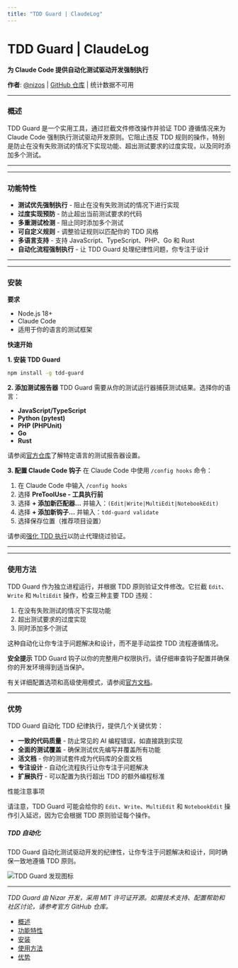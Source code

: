 ```yaml
---
title: "TDD Guard | ClaudeLog"
---
```


# TDD Guard | ClaudeLog

**为 Claude Code 提供自动化测试驱动开发强制执行**

**作者**: [@nizos](https://github.com/nizos)  |  [GitHub 仓库](https://github.com/nizos/tdd-guard)  |  统计数据不可用

* * *

### 概述[​](#概述)

TDD Guard 是一个实用工具，通过拦截文件修改操作并验证 TDD 遵循情况来为 Claude Code 强制执行测试驱动开发原则。它阻止违反 TDD 规则的操作，特别是防止在没有失败测试的情况下实现功能、超出测试要求的过度实现，以及同时添加多个测试。

* * *

* * *

### 功能特性[​](#功能特性)

-   **测试优先强制执行** - 阻止在没有失败测试的情况下进行实现
-   **过度实现预防** - 防止超出当前测试要求的代码
-   **多重测试检测** - 阻止同时添加多个测试
-   **可自定义规则** - 调整验证规则以匹配你的 TDD 风格
-   **多语言支持** - 支持 JavaScript、TypeScript、PHP、Go 和 Rust
-   **自动化流程强制执行** - 让 TDD Guard 处理纪律性问题，你专注于设计

* * *

* * *

### 安装[​](#安装)

**要求**

-   Node.js 18+
-   Claude Code
-   适用于你的语言的测试框架

**快速开始**

**1. 安装 TDD Guard**

```bash
npm install -g tdd-guard
```

**2. 添加测试报告器** TDD Guard 需要从你的测试运行器捕获测试结果。选择你的语言：

-   **JavaScript/TypeScript**
-   **Python (pytest)**
-   **PHP (PHPUnit)**
-   **Go**
-   **Rust**

请参阅[官方仓库](https://github.com/nizos/tdd-guard)了解特定语言的测试报告器设置。

**3. 配置 Claude Code 钩子** 在 Claude Code 中使用 `/config hooks` 命令：

1.  在 Claude Code 中输入 `/config hooks`
2.  选择 **PreToolUse - 工具执行前**
3.  选择 **+ 添加新匹配器...** 并输入：`(Edit|Write|MultiEdit|NotebookEdit)`
4.  选择 **+ 添加新钩子...** 并输入：`tdd-guard validate`
5.  选择保存位置（推荐项目设置）

请参阅[强化 TDD 执行](#)以防止代理绕过验证。

* * *

* * *

### 使用方法[​](#使用方法)

TDD Guard 作为独立进程运行，并根据 TDD 原则验证文件修改。它拦截 `Edit`、`Write` 和 `MultiEdit` 操作，检查三种主要 TDD 违规：

1.  在没有失败测试的情况下实现功能
2.  超出测试要求的过度实现
3.  同时添加多个测试

这种自动化让你专注于问题解决和设计，而不是手动监控 TDD 流程遵循情况。

**安全提示** TDD Guard 钩子以你的完整用户权限执行。请仔细审查钩子配置并确保你的开发环境得到适当保护。

有关详细配置选项和高级使用模式，请参阅[官方文档](https://github.com/nizos/tdd-guard)。

* * *

### 优势[​](#优势)

TDD Guard 自动化 TDD 纪律执行，提供几个关键优势：

-   **一致的代码质量** - 防止常见的 AI 编程错误，如直接跳到实现
-   **全面的测试覆盖** - 确保测试优先编写并覆盖所有功能
-   **活文档** - 你的测试套件成为代码库的全面文档
-   **专注设计** - 自动化流程执行让你专注于问题解决
-   **扩展执行** - 可以配置为执行超出 TDD 的额外编程标准

性能注意事项

请注意，TDD Guard 可能会给你的 `Edit`、`Write`、`MultiEdit` 和 `NotebookEdit` 操作引入延迟，因为它会根据 TDD 原则验证每个操作。

##### TDD 自动化

TDD Guard 自动化测试驱动开发的纪律性，让你专注于问题解决和设计，同时确保一致地遵循 TDD 原则。

<img src="/img/discovery/036_cl_orange.png" alt="TDD Guard 发现图标" style="max-width: 165px; height: auto;" />

* * *

*TDD Guard 由 Nizar 开发，采用 MIT 许可证开源。如需技术支持、配置帮助和社区讨论，请参考官方 GitHub 仓库。*

-   [概述](#概述)
-   [功能特性](#功能特性)
-   [安装](#安装)
-   [使用方法](#使用方法)
-   [优势](#优势)